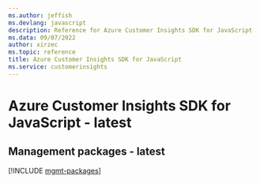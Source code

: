 ```yaml
---
ms.author: jeffish
ms.devlang: javascript
description: Reference for Azure Customer Insights SDK for JavaScript
ms.data: 09/07/2022
author: xirzec
ms.topic: reference
title: Azure Customer Insights SDK for JavaScript
ms.service: customerinsights
---
```

# Azure Customer Insights SDK for JavaScript - latest

## Management packages - latest
[!INCLUDE [mgmt-packages](customer-insights-mgmt-index.md)]
